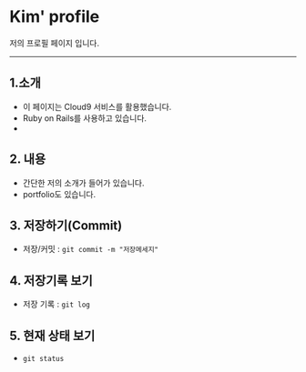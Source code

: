 # Kim' profile
저의 프로필 페이지 입니다.

---
## 1.소개
- 이 페이지는 Cloud9 서비스를 활용했습니다.
- Ruby on Rails를 사용하고 있습니다.
- 
## 2. 내용
- 간단한 저의 소개가 들어가 있습니다.
- portfolio도 있습니다.

## 3. 저장하기(Commit)
- 저장/커밋 : `git commit -m "저장메세지"`

## 4. 저장기록 보기
- 저장 기록 : `git log`

## 5. 현재 상태 보기
- `git status`
